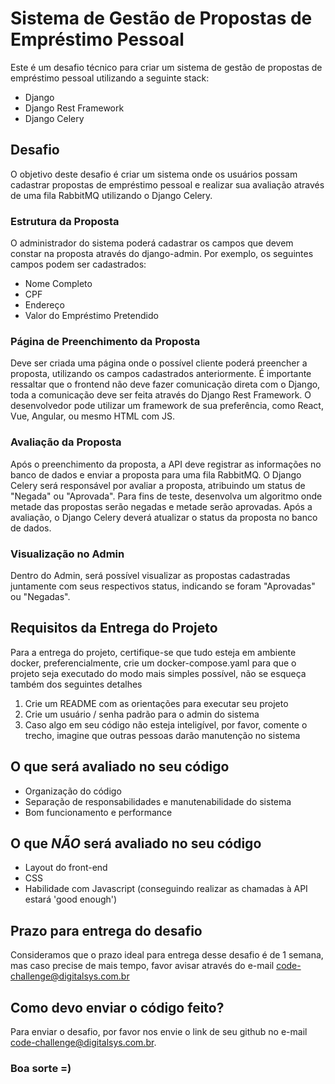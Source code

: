 # Sistema de Gestão de Propostas de Empréstimo Pessoal

Este é um desafio técnico para criar um sistema de gestão de propostas de empréstimo pessoal utilizando a seguinte stack:

- Django
- Django Rest Framework
- Django Celery

## Desafio

O objetivo deste desafio é criar um sistema onde os usuários possam cadastrar propostas de empréstimo pessoal e realizar sua avaliação através de uma fila RabbitMQ utilizando o Django Celery.

### Estrutura da Proposta

O administrador do sistema poderá cadastrar os campos que devem constar na proposta através do django-admin. Por exemplo, os seguintes campos podem ser cadastrados:

- Nome Completo
- CPF
- Endereço
- Valor do Empréstimo Pretendido

### Página de Preenchimento da Proposta

Deve ser criada uma página onde o possível cliente poderá preencher a proposta, utilizando os campos cadastrados anteriormente. É importante ressaltar que o frontend não deve fazer comunicação direta com o Django, toda a comunicação deve ser feita através do Django Rest Framework. O desenvolvedor pode utilizar um framework de sua preferência, como React, Vue, Angular, ou mesmo HTML com JS.

### Avaliação da Proposta

Após o preenchimento da proposta, a API deve registrar as informações no banco de dados e enviar a proposta para uma fila RabbitMQ. O Django Celery será responsável por avaliar a proposta, atribuindo um status de "Negada" ou "Aprovada". Para fins de teste, desenvolva um algoritmo onde metade das propostas serão negadas e metade serão aprovadas. Após a avaliação, o Django Celery deverá atualizar o status da proposta no banco de dados.

### Visualização no Admin

Dentro do Admin, será possível visualizar as propostas cadastradas juntamente com seus respectivos status, indicando se foram "Aprovadas" ou "Negadas".

## Requisitos da Entrega do Projeto

Para a entrega do projeto, certifique-se que tudo esteja em ambiente docker, preferencialmente, crie um docker-compose.yaml para que o projeto seja executado do modo mais simples possível, não se esqueça também dos seguintes detalhes

1. Crie um README com as orientações para executar seu projeto
2. Crie um usuário / senha padrão para o admin do sistema
3. Caso algo em seu código não esteja inteligível, por favor, comente o trecho, imagine que outras pessoas darão manutenção no sistema

## O que será avaliado no seu código
- Organização do código
- Separação de responsabilidades e manutenabilidade do sistema
- Bom funcionamento e performance

## O que *NÃO* será avaliado no seu código
- Layout do front-end
- CSS
- Habilidade com Javascript (conseguindo realizar as chamadas à API estará 'good enough')

## Prazo para entrega do desafio

Consideramos que o prazo ideal para entrega desse desafio é de 1 semana, mas caso precise de mais tempo, favor avisar através do e-mail code-challenge@digitalsys.com.br

## Como devo enviar o código feito?

Para enviar o desafio, por favor nos envie o link de seu github no e-mail code-challenge@digitalsys.com.br.

### Boa sorte =) 



